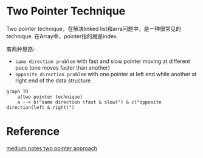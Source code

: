 # Two Pointer Technique

Two pointer technique，在解决linked list和arra问题中，是一种很常见的technique. 在Array中，pointer指的就是index. 

有两种思路:
- `same direction problem` with fast and slow pointer moving at different pace (one moves faster than another)
- `opposite direction problem` with one pointer at left end while another at right end of the data structure

```mermaid
graph TD
    a(two pointer technique)
    a --> b("same direction (fast & slow)") & c("opposite direction(left & right)")
```


# Reference

[medium notes two pointer approach](https://towardsdatascience.com/two-pointer-approach-python-code-f3986b602640#:~:text=Two%20pointer%20algorithm%20is%20one,pairs%20in%20a%20sorted%20array.)